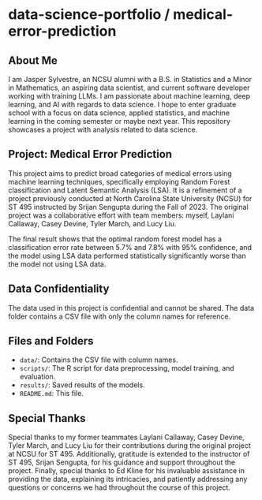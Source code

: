 # data-science-portfolio / medical-error-prediction

## About Me

I am Jasper Sylvestre, an NCSU alumni with a B.S. in Statistics and a Minor in Mathematics, an aspiring data scientist, and current software developer working with training LLMs. I am passionate about machine learning, deep learning, and AI with regards to data science. I hope to enter graduate school with a focus on data science, applied statistics, and machine learning in the coming semester or maybe next year. This repository showcases a project with analysis related to data science.

## Project: Medical Error Prediction

This project aims to predict broad categories of medical errors using machine learning techniques, specifically employing Random Forest classification and Latent Semantic Analysis (LSA). It is a refinement of a project previously conducted at North Carolina State University (NCSU) for ST 495 instructed by Srijan Sengupta during the Fall of 2023. The original project was a collaborative effort with team members: myself, Laylani Callaway, Casey Devine, Tyler March, and Lucy Liu.

The final result shows that the optimal random forest model has a classification error rate between 5.7% and 7.8% with 95% confidence, and the model using LSA data performed statistically significantly worse than the model not using LSA data.

## Data Confidentiality

The data used in this project is confidential and cannot be shared. The data folder contains a CSV file with only the column names for reference.

## Files and Folders

* `data/`: Contains the CSV file with column names.
* `scripts/`: The R script for data preprocessing, model training, and evaluation.
* `results/`: Saved results of the models.
* `README.md`: This file.

## Special Thanks

Special thanks to my former teammates Laylani Callaway, Casey Devine, Tyler March, and Lucy Liu for their contributions during the original project at NCSU for ST 495. Additionally, gratitude is extended to the instructor of ST 495, Srijan Sengupta, for his guidance and support throughout the project. Finally, special thanks to Ed Kline for his invaluable assistance in providing the data, explaining its intricacies, and patiently addressing any questions or concerns we had throughout the course of this project.

